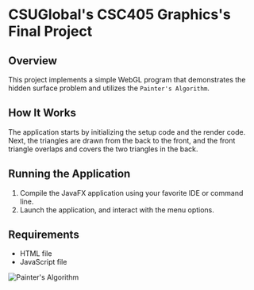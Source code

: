 # CSUGlobal's CSC405 Graphics's Final Project

## Overview
This project implements a simple WebGL program that demonstrates the hidden surface problem and utilizes the `Painter's Algorithm`.

## How It Works
The application starts by initializing the setup code and the render code. Next, the triangles are drawn from the back to the front, and the front triangle overlaps and covers the two triangles in the back.

## Running the Application
1. Compile the JavaFX application using your favorite IDE or command line.
2. Launch the application, and interact with the menu options.

## Requirements
- HTML file
- JavaScript file

![Painter's Algorithm](./painter's_algo)
